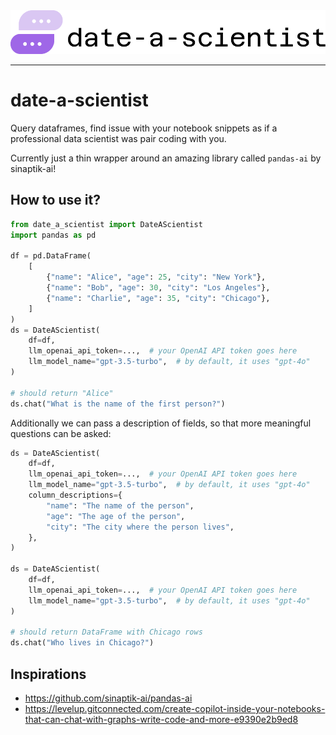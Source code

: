 
<picture align="center">
  <source media="(prefers-color-scheme: dark)" srcset="assets/img/date_a_scientist_logo_white.svg">
  <img alt="date-a-scientist Logo" src="assets/img/date_a_scientist_logo.svg">
</picture>

-----------------

# date-a-scientist

Query dataframes, find issue with your notebook snippets as if a professional data scientist was pair coding with you.

Currently just a thin wrapper around an amazing library called `pandas-ai` by sinaptik-ai!

## How to use it?

```python
from date_a_scientist import DateAScientist
import pandas as pd

df = pd.DataFrame(
    [
        {"name": "Alice", "age": 25, "city": "New York"},
        {"name": "Bob", "age": 30, "city": "Los Angeles"},
        {"name": "Charlie", "age": 35, "city": "Chicago"},
    ]
)
ds = DateAScientist(
    df=df,
    llm_openai_api_token=...,  # your OpenAI API token goes here
    llm_model_name="gpt-3.5-turbo",  # by default, it uses "gpt-4o"
)

# should return "Alice"
ds.chat("What is the name of the first person?")
```

Additionally we can pass a description of fields, so that more meaningful questions can be asked:

```python
ds = DateAScientist(
    df=df,
    llm_openai_api_token=...,  # your OpenAI API token goes here
    llm_model_name="gpt-3.5-turbo",  # by default, it uses "gpt-4o"
    column_descriptions={
        "name": "The name of the person",
        "age": "The age of the person",
        "city": "The city where the person lives",
    },
)

ds = DateAScientist(
    df=df,
    llm_openai_api_token=...,  # your OpenAI API token goes here
    llm_model_name="gpt-3.5-turbo",  # by default, it uses "gpt-4o"
)

# should return DataFrame with Chicago rows
ds.chat("Who lives in Chicago?")
```

## Inspirations

- https://github.com/sinaptik-ai/pandas-ai
- https://levelup.gitconnected.com/create-copilot-inside-your-notebooks-that-can-chat-with-graphs-write-code-and-more-e9390e2b9ed8
